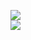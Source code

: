 [![](https://img.shields.io/badge/Made%20With-Github%20Spray-lightgrey.svg?style=for-the-badge&logo=github)](https://github.com/Annihil/github-spray#17882)  
[![](https://i.imgur.com/2DrTn0Z.gif)](https://github.com/Annihil/github-spray)